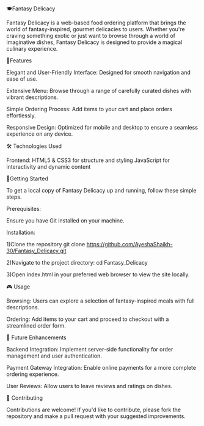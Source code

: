 🍽️Fantasy Delicacy

Fantasy Delicacy is a web-based food ordering platform that brings the world of fantasy-inspired, gourmet delicacies to users.
Whether you're craving something exotic or just want to browse through a world of imaginative dishes, Fantasy Delicacy is designed to provide a magical culinary experience.

🌟Features

Elegant and User-Friendly Interface: Designed for smooth navigation and ease of use.

Extensive Menu: Browse through a range of carefully curated dishes with vibrant descriptions.

Simple Ordering Process: Add items to your cart and place orders effortlessly.

Responsive Design: Optimized for mobile and desktop to ensure a seamless experience on any device.

🛠️ Technologies Used

Frontend:
HTML5 & CSS3 for structure and styling
JavaScript for interactivity and dynamic content

🚀Getting Started

To get a local copy of Fantasy Delicacy up and running, follow these simple steps.

Prerequisites:

Ensure you have Git installed on your machine.

Installation:

1)Clone the repository
git clone https://github.com/AyeshaShaikh-30/Fantasy_Delicacy.git

2)Navigate to the project directory:
cd Fantasy_Delicacy

3)Open index.html in your preferred web browser to view the site locally.

🎮 Usage

Browsing: Users can explore a selection of fantasy-inspired meals with full descriptions.

Ordering: Add items to your cart and proceed to checkout with a streamlined order form.

🚧 Future Enhancements

Backend Integration: Implement server-side functionality for order management and user authentication.

Payment Gateway Integration: Enable online payments for a more complete ordering experience.

User Reviews: Allow users to leave reviews and ratings on dishes.

🤝 Contributing

Contributions are welcome! If you'd like to contribute, please fork the repository and make a pull request with your suggested improvements.



